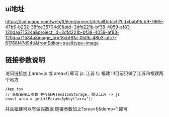 ## ui地址

https://lanhuapp.com/web/#/item/project/detailDetach?tid=bab9fcb9-7665-47b6-b232-38fce35704d0&pid=3dfd221b-bf38-4059-af83-120daa71534a&project_id=3dfd221b-bf38-4059-af83-120daa71534a&image_id=f8cbf61a-050b-48b3-afc7-61768f47d94b&fromEditor=true&type=image

## 链接参数说明

访问链接加上area=js 或 area=fj 即可
js: 江苏
fj: 福建
!!!目前只做了江苏和福建两个地方

```
/App.tsx
// 获取链接上参数 并存储再sessionStorage, 默认江苏 -> js
const area = getUrlParamsByKey("area");
```

并且福建可以有做假数据 链接参数加上?area=fj&demo=1 即可
